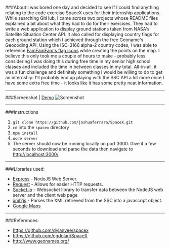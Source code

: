 ###About
I was bored one day and decided to see if I could find anything relating to the code exercise SpaceX uses for their internship applications. While searching GitHub, I came across two projects whose README files explained a bit about what they had to do for their exercises. They had to write a web application to display ground stations taken from NASA's Satellite Situation Center API. It also called for displaying country flags for each ground station which I achieved through the free Geoname's Geocoding API. Using the ISO-3166 alpha-2 country codes, I was able to reference [FamFamFam's flag icons](http://www.famfamfam.com/lab/icons/flags/) while creating the points on the map. I believe this only took me a couple of hours to make - probably less considering I was doing this during free time in my senior high school classes and included the time in between classes in my total. All-in-all, it was a fun challenge and definitely something I would be willing to do to get an internship. I'll probably end up playing with the SSC API a lot more once I have some extra free time - it looks like it has some pretty neat information.

---

###Screenshot | [Demo](http://spacex-ferrara.herokuapp.com/)
![Screenshot](https://rawgit.com/joshuaferrara/SpaceX/master/screenshot.png)

---

###Instructions
1. `git clone https://github.com/joshuaferrara/SpaceX.git`
2. `cd` into the `spacex` directory
3. `npm install`
4. `node server`
5. The server should now be running locally on port 3000. Give it a few seconds to download and parse the data then navigate to [http://localhost:3000/](http://localhost:3000/)

---

###Libraries used:
* [Express](https://www.npmjs.com/package/express) - NodeJS Web Server.
* [Request](https://www.npmjs.com/package/request) - Allows for easier HTTP requests.
* [Socket.io](https://www.npmjs.com/package/socket.io) - Websocket library to transfer data between the NodeJS web server and the client web page
* [xml2js](https://www.npmjs.com/package/xml2js) - Parses the XML retrieved from the SSC into a javascript object. 
* [Google Maps](https://developers.google.com/maps/)

---

###References:
* https://github.com/dylanvee/spacex
* https://github.com/cgdolan/SpaceX
* http://www.geonames.org/
